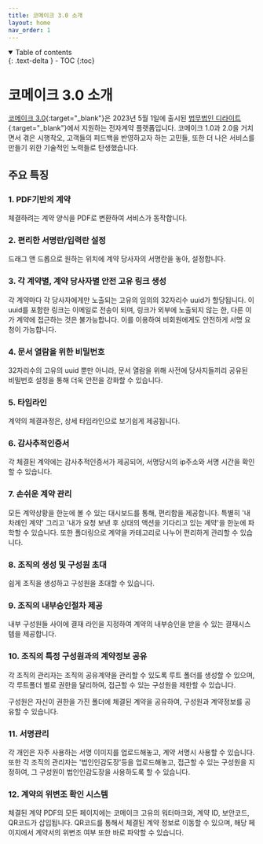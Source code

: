 ```yaml
---
title: 코메이크 3.0 소개
layout: home
nav_order: 1
---
```



<details open markdown="block">
  <summary>
    Table of contents
  </summary>
  {: .text-delta }
- TOC
{:toc}
</details>

# 코메이크 3.0 소개

[코메이크 3.0](https://comake.ai){:target="_blank"}은 2023년 5월 1일에 출시된 [법무법인 디라이트](https://dlightlaw.com){:target="_blank"}에서 지원하는 전자계약 플랫폼입니다. 코메이크 1.0과 2.0을 거치면서 겪은 시행착오, 고객들의 피드백을 반영하고자 하는 고민들, 또한 더 나은 서비스를 만들기 위한 기술적인 노력들로 탄생했습니다.

## 주요 특징

### 1. PDF기반의 계약
체결하려는 계약 양식을 PDF로 변환하여 서비스가 동작합니다.


### 2. 편리한 서명란/입력란 설정
드래그 앤 드롭으로 원하는 위치에 계약 당사자의 서명란을 놓아, 설정합니다. 

### 3. 각 계약별, 계약 당사자별 안전 고유 링크 생성 
각 계약마다 각 당사자에게만 노출되는 고유의 임의의 32자리수 uuid가 할당됩니다. 이 uuid를 포함한 링크는 이메일로 전송이 되며, 링크가 외부에 노출되지 않는 한, 다른 이가 계약에 접근하는 것은 불가능합니다. 이를 이용하여 비회원에게도 안전하게 서명 요청이 가능합니다. 

### 4. 문서 열람을 위한 비밀번호 
32자리수의 고유의 uuid 뿐만 아니라, 문서 열람을 위해 사전에 당사지들끼리 공유된 비밀번호 설정을 통해 더욱 안전을 강화할 수 있습니다. 

### 5. 타임라인 
계약의 체결과정은, 상세 타임라인으로 보기쉽게 제공됩니다. 

### 6. 감사추적인증서 
각 체결된 계약에는 감사추적인증서가 제공되어, 서명당시의 ip주소와 서명 시간을 확인할 수 있습니다. 

### 7. 손쉬운 계약 관리
모든 계약상황을 한눈에 볼 수 있는 대시보드를 통해, 편리함을 제공합니다. 특별히 '내 차례인 계약' 그리고 '내가 요청 보낸 후 상대의 액션을 기다리고 있는 계약'을 한눈에 파학할 수 있습니다. 또한 폴더링으로 계약을 카테고리로 나누어 편리하게 관리할 수 있습니다. 

### 8. 조직의 생성 및 구성원 초대
쉽게 조직을 생성하고 구성원을 초대할 수 있습니다.

### 9. 조직의 내부승인절차 제공
내부 구성원들 사이에 결재 라인을 지정하여 계약의 내부승인을 받을 수 있는 결재시스템을 제공합니다. 

### 10. 조직의 특정 구성원과의 계약정보 공유 
각 조직의 관리자는 조직의 공유계약을 관리할 수 있도록 루트 폴더를 생성할 수 있으며, 각 루트폴더 별로 권한을 달리하여, 접근할 수 있는 구성원을 제한할 수 있습니다. 

구성원은 자신이 권한을 가진 폴더에 체결된 계약을 공유하여, 구성원과 계약정보를 공유할 수 있습니다. 

### 11. 서명관리 
각 개인은 자주 사용하는 서명 이미지를 업로드해놓고, 계약 서명시 사용할 수 있습니다. 
또한 각 조직의 관리자는 '법인인감도장'등을 업로드해놓고, 접근할 수 있는 구성원을 지정하여, 그 구성원이 법인인감도장을 사용하도록 할 수 있습니다. 

### 12. 계약의 위변조 확인 시스템 
체결된 계약 PDF의 모든 페이지에는 코메이크 고유의 워터마크와, 계약 ID, 보안코드, QR코드가 삽입됩니다.  QR코드를 통해서 체결된 계약 정보로 이동할 수 있으며, 해당 페이지에서 계약서의 위변조 여부 또한 바로 파악할 수 있습니다.





